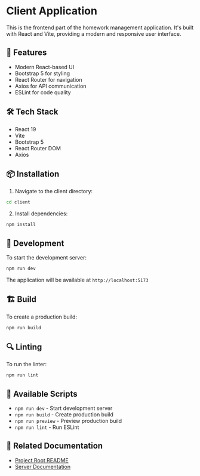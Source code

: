 # Client Application

This is the frontend part of the homework management application. It's built with React and Vite, providing a modern and responsive user interface.

## 🚀 Features

- Modern React-based UI
- Bootstrap 5 for styling
- React Router for navigation
- Axios for API communication
- ESLint for code quality

## 🛠️ Tech Stack

- React 19
- Vite
- Bootstrap 5
- React Router DOM
- Axios

## 📦 Installation

1. Navigate to the client directory:
```bash
cd client
```

2. Install dependencies:
```bash
npm install
```

## 🚀 Development

To start the development server:

```bash
npm run dev
```

The application will be available at `http://localhost:5173`

## 🏗️ Build

To create a production build:

```bash
npm run build
```

## 🔍 Linting

To run the linter:

```bash
npm run lint
```

## 📝 Available Scripts

- `npm run dev` - Start development server
- `npm run build` - Create production build
- `npm run preview` - Preview production build
- `npm run lint` - Run ESLint

## 🔗 Related Documentation

- [Project Root README](../README.md)
- [Server Documentation](../server/README.md) 